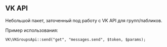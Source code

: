 ## VK API
Небольшой пакет, заточенный под работу с VK API для групп/пабликов.

Пример использования:

```VK\VKGroupsApi::send("get", "messages.send", $token, $params);```
